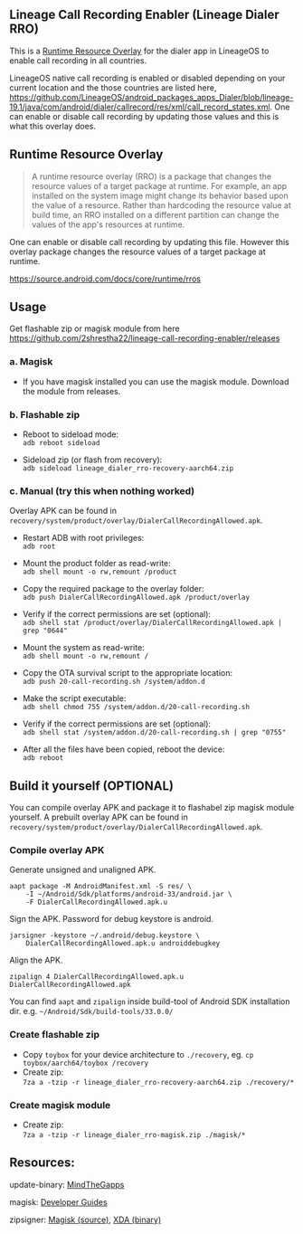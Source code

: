 ## Lineage Call Recording Enabler (Lineage Dialer RRO)

This is a [Runtime Resource Overlay](https://source.android.com/docs/core/runtime/rros) for the dialer app in LineageOS to enable call recording in all countries.

LineageOS native call recording is enabled or disabled depending on your current location and the those countries are listed here, https://github.com/LineageOS/android_packages_apps_Dialer/blob/lineage-19.1/java/com/android/dialer/callrecord/res/xml/call_record_states.xml. One can enable or disable call recording by updating those values and this is what this overlay does.

## Runtime Resource Overlay

> A runtime resource overlay (RRO) is a package that changes the resource values of a target package at runtime. For example, an app installed on the system image might change its behavior based upon the value of a resource. Rather than hardcoding the resource value at build time, an RRO installed on a different partition can change the values of the app's resources at runtime.

One can enable or disable call recording by updating this file. However this overlay package changes the resource values of a target package at runtime.

https://source.android.com/docs/core/runtime/rros

## Usage

Get flashable zip or magisk module from here https://github.com/2shrestha22/lineage-call-recording-enabler/releases

### a. Magisk

- If you have magisk installed you can use the magisk module. Download the module from releases.

### b. Flashable zip

- Reboot to sideload mode:  
  `adb reboot sideload`

- Sideload zip (or flash from recovery):  
  `adb sideload lineage_dialer_rro-recovery-aarch64.zip`

### c. Manual (try this when nothing worked)

Overlay APK can be found in `recovery/system/product/overlay/DialerCallRecordingAllowed.apk`.

- Restart ADB with root privileges:  
  `adb root`

- Mount the product folder as read-write:  
  `adb shell mount -o rw,remount /product`

- Copy the required package to the overlay folder:  
  `adb push DialerCallRecordingAllowed.apk /product/overlay`

- Verify if the correct permissions are set (optional):  
  `adb shell stat /product/overlay/DialerCallRecordingAllowed.apk | grep "0644"`

- Mount the system as read-write:  
  `adb shell mount -o rw,remount /`

- Copy the OTA survival script to the appropriate location:  
  `adb push 20-call-recording.sh /system/addon.d`

- Make the script executable:  
  `adb shell chmod 755 /system/addon.d/20-call-recording.sh`

- Verify if the correct permissions are set (optional):  
  `adb shell stat /system/addon.d/20-call-recording.sh | grep "0755"`

- After all the files have been copied, reboot the device:  
  `adb reboot`

## Build it yourself (OPTIONAL)

You can compile overlay APK and package it to flashabel zip magisk module yourself. A prebuilt overlay APK can be found in `recovery/system/product/overlay/DialerCallRecordingAllowed.apk`.

### Compile overlay APK

Generate unsigned and unaligned APK.

```
aapt package -M AndroidManifest.xml -S res/ \
    -I ~/Android/Sdk/platforms/android-33/android.jar \
    -F DialerCallRecordingAllowed.apk.u
```

Sign the APK. Password for debug keystore is android.

```
jarsigner -keystore ~/.android/debug.keystore \
    DialerCallRecordingAllowed.apk.u androiddebugkey
```

Align the APK.

```
zipalign 4 DialerCallRecordingAllowed.apk.u DialerCallRecordingAllowed.apk
```

You can find `aapt` and `zipalign` inside build-tool of Android SDK installation dir. e.g. `~/Android/Sdk/build-tools/33.0.0/`

### Create flashable zip

- Copy `toybox` for your device architecture to `./recovery`, eg. `cp toybox/aarch64/toybox /recovery`
- Create zip:  
  `7za a -tzip -r lineage_dialer_rro-recovery-aarch64.zip ./recovery/*`

### Create magisk module

- Create zip:  
  `7za a -tzip -r lineage_dialer_rro-magisk.zip ./magisk/*`

## Resources:

update-binary: [MindTheGapps](https://gitlab.com/MindTheGapps/vendor_gapps/-/blob/vic/build/meta/com/google/android/update-binary)

magisk: [Developer Guides](https://topjohnwu.github.io/Magisk/guides.html)

zipsigner: [Magisk (source)](https://github.com/topjohnwu/Magisk/tree/v20.4/signing), [XDA (binary)](https://forum.xda-developers.com/t/dev-template-complete-shell-script-flashable-zip-replacement-signing-script.2934449/)
